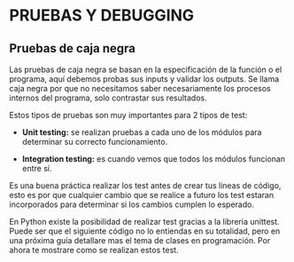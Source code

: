 # PRUEBAS Y DEBUGGING

## Pruebas de caja negra

Las pruebas de caja negra se basan en la especificación de la función o el programa, aquí debemos probas sus inputs y validar los outputs. Se llama caja negra por que no necesitamos saber necesariamente los procesos internos del programa, solo contrastar sus resultados.

Estos tipos de pruebas son muy importantes para 2 tipos de test:

- **Unit testing:** se realizan pruebas a cada uno de los módulos para determinar su correcto funcionamiento.

- **Integration testing:** es cuando vemos que todos los módulos funcionan entre sí.

Es una buena práctica realizar los test antes de crear tus lineas de código, esto es por que cualquier cambio que se realice a futuro los test estaran incorporados para determinar si los cambios cumplen lo esperado.

En Python existe la posibilidad de realizar test gracias a la libreria unittest. Puede ser que el siguiente código no lo entiendas en su totalidad, pero en una próxima guía detallare mas el tema de clases en programación. Por ahora te mostrare como se realizan estos test.